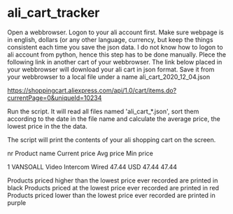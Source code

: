 # ali_cart_tracker

Open a webbrowser. Logon to your ali account first. Make sure webpage is in english, dollars (or any other language, currency, but keep the things consistent each time you save the json data.
I do not know how to logon to ali account from python, hence this step has to be done manually.
Plece the following link in another cart of your webbrowser. The link below placed in your webbrowser will download your ali cart in json format.
Save it from your webbrowser to a local file under a name ali_cart_2020_12_04.json

https://shoppingcart.aliexpress.com/api/1.0/cart/items.do?currentPage=0&uniqueId=10234

Run the script. It will read all files named 'ali_cart_*.json', sort them according to the date in the file name and calculate the average price, the lowest price in the the data.

The script will print the contents of your ali shopping cart on the screen.

nr      Product name                             Current price  Avg price  Min price

1        VANSOALL Video Intercom Wired           47.44   USD     47.44   47.44

Products priced higher than the lowest price ever recorded are printed in black
Products priced at the lowest price ever recorded are printed in red
Products priced lower than the lowest price ever recorded are printed in purple
